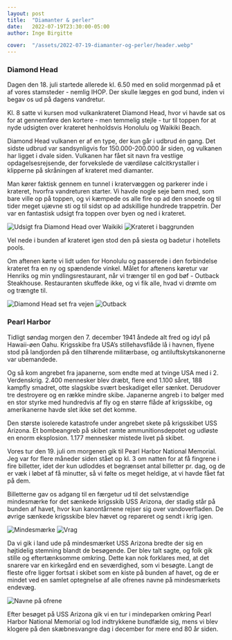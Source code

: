 ```yaml
---
layout: post
title:  "Diamanter & perler"
date:   2022-07-19T23:30:00-05:00
author: Inge Birgitte

cover:  "/assets/2022-07-19-diamanter-og-perler/header.webp"
---
```


<h3>Diamond Head</h3>

Dagen den 18. juli startede allerede kl. 6.50 med en solid morgenmad på et af vores stamsteder - nemlig IHOP. Der skulle lægges en god bund, inden vi begav os ud på dagens vandretur. 

Kl. 8 satte vi kursen mod vulkankrateret Diamond Head, hvor vi havde sat os for at gennemføre den kortere - men temmelig stejle - tur til toppen for at nyde udsigten over krateret henholdsvis Honolulu og Waikiki Beach.

Diamond Head vulkanen er af en type, der kun går i udbrud én gang. Det sidste udbrud var sandsynligvis for 150.000-200.000 år siden, og vulkanen har ligget i dvale siden. Vulkanen har fået sit navn fra vestlige opdagelsesrejsende, der forvekslede de værdiløse calcitkrystaller i klipperne på skråningen af krateret med diamanter. 

Man kører faktisk gennem en tunnel i kratervæggen og parkerer inde i krateret, hvorfra vandreturen starter. Vi havde nogle seje børn med, som bare ville op på toppen, og vi kæmpede os alle fire op ad den snoede og til tider meget ujævne sti og til sidst op ad adskillige hundrede trappetrin. Der var en fantastisk udsigt fra toppen over byen og ned i krateret.

<img src="/assets/2022-07-19-diamanter-og-perler/waikiki.webp" title="Udsigt fra Diamond Head over Waikiki">

<img src="/assets/2022-07-19-diamanter-og-perler/krater.webp" title="Krateret i baggrunden">

Vel nede i bunden af krateret igen stod den på siesta og badetur i hotellets pools. 

Om aftenen kørte vi lidt uden for Honolulu og passerede i den forbindelse krateret fra en ny og spændende vinkel. Målet for aftenens køretur var Henriks og min yndlingsrestaurant, når vi trænger til en god bøf - Outback Steakhouse. Restauranten skuffede ikke, og vi fik alle, hvad vi drømte om og trængte til.

<img src="/assets/2022-07-19-diamanter-og-perler/vulkan.webp" title="Diamond Head set fra vejen">

<img src="/assets/2022-07-19-diamanter-og-perler/outback.webp" title="Outback">

<h3>Pearl Harbor</h3>

Tidligt søndag morgen den 7. december 1941 åndede alt fred og idyl på Hawaii-øen Oahu. Krigsskibe fra USA’s stillehavsflåde lå i havnen, flyene stod på landjorden på den tilhørende militærbase, og antiluftskytskanonerne var ubemandede.

Og så kom angrebet fra japanerne, som endte med at tvinge USA med i 2. Verdenskrig.
2.400 mennesker blev dræbt, flere end 1.100 såret, 188 kampfly smadret, otte slagskibe svært beskadiget eller sænket. Derudover tre destroyere og en række mindre skibe.
Japanerne angreb i to bølger med en stor styrke med hundredvis af fly og en større flåde af krigsskibe, og amerikanerne havde slet ikke set det komme.

Den største isolerede katastrofe under angrebet skete på krigsskibet USS Arizona.
Et bombeangreb på skibet ramte ammunitionsdepotet og udløste en enorm eksplosion. 1.177 mennesker mistede livet på skibet. 

Vores tur den 19. juli om morgenen gik til Pearl Harbor National Memorial. Jeg var for flere måneder siden stået op kl. 3 om natten for at få fingrene i fire billetter, idet der kun udloddes et begrænset antal billetter pr. dag, og de er væk i løbet af få minutter, så vi følte os meget heldige, at vi havde fået fat på dem. 

Billetterne gav os adgang til en færgetur ud til det selvstændige mindesmærke for det sænkede krigsskib USS Arizona, der stadig står på bunden af havet, hvor kun kanontårnene rejser sig over vandoverfladen. De øvrige sænkede krigsskibe blev hævet og repareret og sendt i krig igen.

<img src="/assets/2022-07-19-diamanter-og-perler/memorial_flag.webp" title="Mindesmærke">

<img src="/assets/2022-07-19-diamanter-og-perler/vrag.webp" title="Vrag">

Da vi gik i land ude på mindesmærket USS Arizona bredte der sig en højtidelig stemning blandt de besøgende. Der blev talt sagte, og folk gik stille og eftertænksomme omkring. Dette kan nok forklares med, at det snarere var en kirkegård end en seværdighed, som vi besøgte. Langt de fleste ofre ligger fortsat i skibet som en kiste på bunden af havet, og de er mindet ved en samlet optegnelse af alle ofrenes navne på mindesmærkets endevæg.

<img src="/assets/2022-07-19-diamanter-og-perler/memorial.webp" title="Navne på ofrene">

Efter besøget på USS Arizona gik vi en tur i mindeparken omkring Pearl Harbor National Memorial og lod indtrykkene bundfælde sig, mens vi blev klogere på den skæbnesvangre dag i december for mere end 80 år siden. 
